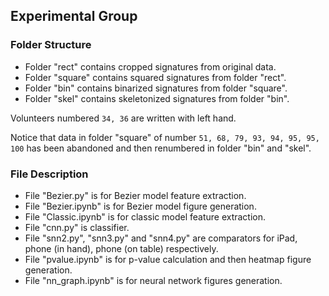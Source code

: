 ## Experimental Group
### Folder Structure
- Folder "rect" contains cropped signatures from original data.
- Folder "square" contains squared signatures from folder "rect".
- Folder "bin" contains binarized signatures from folder "square".
- Folder "skel" contains skeletonized signatures from folder "bin".

Volunteers numbered `34, 36` are written with left hand.

Notice that data in folder "square" of number `51, 68, 79, 93, 94, 95, 95, 100` has been abandoned and then renumbered in folder "bin" and "skel".

### File Description
- File "Bezier.py" is for Bezier model feature extraction.
- File "Bezier.ipynb" is for Bezier model figure generation.
- File "Classic.ipynb" is for classic model feature extraction.
- File "cnn.py" is classifier.
- File "snn2.py", "snn3.py" and "snn4.py" are comparators for iPad, phone (in hand), phone (on table) respectively.
- File "pvalue.ipynb" is for p-value calculation and then heatmap figure generation.
- File "nn_graph.ipynb" is for neural network figures generation.